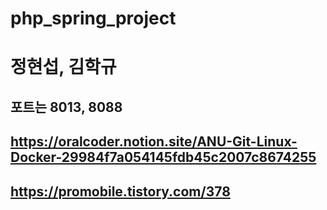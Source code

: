 # php_spring_project
# 정현섭, 김학규
## 포트는 8013, 8088
## https://oralcoder.notion.site/ANU-Git-Linux-Docker-29984f7a054145fdb45c2007c8674255
## https://promobile.tistory.com/378   
